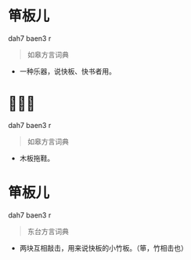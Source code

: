# 笚板儿
dah7 baen3 r
> 如皋方言词典
- 一种乐器，说快板、快书者用。

# 𨃚板儿
dah7 baen3 r
> 如皋方言词典
- 木板拖鞋。

# 笚板儿
dah7 baen3 r
> 东台方言词典
- 两块互相敲击，用来说快板的小竹板。（笚，竹相击也）
